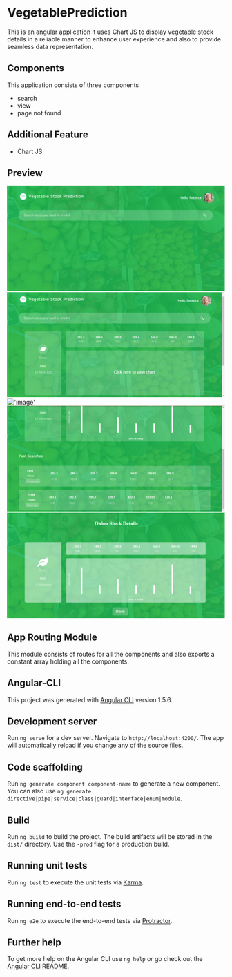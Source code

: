 # VegetablePrediction

This is an angular application it uses Chart JS to display vegetable stock details in a reliable manner to enhance user experience and also to provide seamless data representation.

## Components

This application consists of three components

* search
* view
* page not found

## Additional Feature

* Chart JS

## Preview

!['image'](readme/one.png)
!['image'](readme/two.png)
!['image'](readme/three.png')
!['image'](readme/four.png)
!['image'](readme/five.png)

## App Routing Module

This module consists of routes for all the components and also exports a constant array holding all the components.

## Angular-CLI

This project was generated with [Angular CLI](https://github.com/angular/angular-cli) version 1.5.6.

## Development server

Run `ng serve` for a dev server. Navigate to `http://localhost:4200/`. The app will automatically reload if you change any of the source files.

## Code scaffolding

Run `ng generate component component-name` to generate a new component. You can also use `ng generate directive|pipe|service|class|guard|interface|enum|module`.

## Build

Run `ng build` to build the project. The build artifacts will be stored in the `dist/` directory. Use the `-prod` flag for a production build.

## Running unit tests

Run `ng test` to execute the unit tests via [Karma](https://karma-runner.github.io).

## Running end-to-end tests

Run `ng e2e` to execute the end-to-end tests via [Protractor](http://www.protractortest.org/).

## Further help

To get more help on the Angular CLI use `ng help` or go check out the [Angular CLI README](https://github.com/angular/angular-cli/blob/master/README.md).
